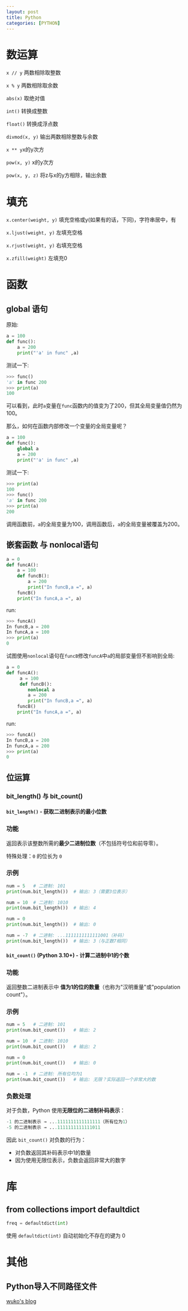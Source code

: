 ```yaml
---
layout: post
title: Python
categories: [PYTHON]
---
```


# 数运算
`x // y`  两数相除取整数

`x % y`  两数相除取余数

`abs(x)` 取绝对值

`int()` 转换成整数

`float()` 转换成浮点数

`divmod(x, y)` 输出两数相除整数与余数

`x ** y`x的y次方

`pow(x, y)` x的y次方

`pow(x, y, z)` 将z与x的y方相除，输出余数

# 填充

`x.center(weight, y)`
填充空格或y(如果有的话，下同)，字符串居中，有

`x.ljust(weight, y)`
左填充空格

`x.rjust(weight, y)`
右填充空格

`x.zfill(weight)`
左填充0

# 函数
## global 语句

原始:

````python
a = 100
def func():
	a = 200
	print("'a' in func" ,a)
````

测试一下:

````python
>>> func()
'a' in func 200
>>> print(a)
100
````

可以看到，此时`a`变量在`func`函数内的值变为了200，但其全局变量值仍然为100。

那么，如何在函数内部修改一个变量的全局变量呢？

````python
a = 100
def func():
	global a
	a = 200
	print("'a' in func" ,a)
````

测试一下:

````python
>>> print(a)
100
>>> func()
'a' in func 200
>>> print(a)
200
````

调用函数前，`a`的全局变量为100，调用函数后，`a`的全局变量被覆盖为200。

## 嵌套函数 与 nonlocal语句
````python
a = 0
def funcA():
    a = 100
    def funcB():
	    a = 200
	    print("In funcB,a =", a)
	funcB()
	print("In funcA,a =", a)
````

run:

````python
>>> funcA()
In funcB,a = 200
In funcA,a = 100
>>> print(a)
0
````

试图使用`nonlocal`语句在`funcB`修改`funcA`中`a`的局部变量但不影响到全局:

````python
a = 0
def funcA():
     a = 100
     def funcB():
        nonlocal a
        a = 200
        print("In funcB,a =", a)
    funcB()
    print("In funcA,a =", a)
````

run:

````python
>>> funcA()
In funcB,a = 200
In funcA,a = 200
>>> print(a)
0
````

## 位运算

### bit_length() 与 bit_count()

#### `bit_length()` - 获取二进制表示的最小位数

### 功能
返回表示该整数所需的**最少二进制位数**（不包括符号位和前导零）。

特殊处理：`0` 的位长为 `0`

### 示例
```python
num = 5   # 二进制: 101
print(num.bit_length())  # 输出: 3（需要3位表示）

num = 10  # 二进制: 1010
print(num.bit_length())  # 输出: 4

num = 0
print(num.bit_length())  # 输出: 0

num = -7  # 二进制: ...1111111111111001（补码）
print(num.bit_length())  # 输出: 3（与正数7相同）
```

#### `bit_count()` (Python 3.10+) - 计算二进制中1的个数

### 功能
返回整数二进制表示中 **值为1的位的数量**（也称为"汉明重量"或"population count"）。

### 示例
```python
num = 5   # 二进制: 101
print(num.bit_count())   # 输出: 2

num = 10  # 二进制: 1010
print(num.bit_count())   # 输出: 2

num = 0
print(num.bit_count())   # 输出: 0

num = -1  # 二进制: 所有位均为1
print(num.bit_count())   # 输出: 无限？实际返回一个非常大的数
```

### 负数处理
对于负数，Python 使用**无限位的二进制补码表示**：
```python
-1 的二进制表示 → ...1111111111111111（所有位为1）
-5 的二进制表示 → ...1111111111111011
```

因此 `bit_count()` 对负数的行为：
- 对负数返回其补码表示中1的数量
- 因为使用无限位表示，负数会返回非常大的数字

# 库

## from collections import defaultdict

```python
freq = defaultdict(int)
```

使用 `defaultdict(int)` 自动初始化不存在的键为 0



# 其他

## Python导入不同路径文件

[wuko's blog](https://blog.wuko.top/posts/2022/01/14/py_diffimport.html/)